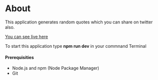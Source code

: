 # About

This application generates random quotes which you can share on twitter also.

[You can see live here](https://joyful-bombolone-d6c4fc.netlify.app/)

To start this application type **npm run dev**  in your commnand Terminal

#### Prerequisities
+ Node.js and npm (Node Package Manager)
+ Git

